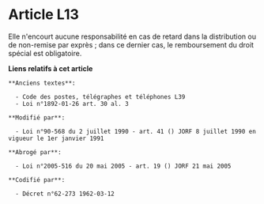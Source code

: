# Article L13

Elle n'encourt aucune responsabilité en cas de retard dans la distribution ou de non-remise par exprès ; dans ce dernier cas,
le remboursement du droit spécial est obligatoire.

**Liens relatifs à cet article**

	**Anciens textes**:

	  - Code des postes, télégraphes et téléphones L39
	  - Loi n°1892-01-26 art. 30 al. 3

	**Modifié par**:

	  - Loi n°90-568 du 2 juillet 1990 - art. 41 () JORF 8 juillet 1990 en vigueur le 1er janvier 1991

	**Abrogé par**:

	  - Loi n°2005-516 du 20 mai 2005 - art. 19 () JORF 21 mai 2005

	**Codifié par**:

	  - Décret n°62-273 1962-03-12

